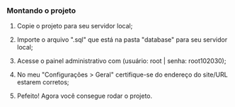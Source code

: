 ### Montando o projeto ###

1) Copie o projeto para seu servidor local;

2) Importe o arquivo ".sql" que está na pasta "database" para seu servidor local;

3) Acesse o painel administrativo com (usuário: root | senha: root102030);

4) No meu "Configurações > Geral" certifique-se do endereço do site/URL estarem corretos;

5) Pefeito! Agora você consegue rodar o projeto.